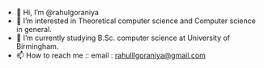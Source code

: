 - 👋 Hi, I’m @rahulgoraniya
- 👀 I’m interested in Theoretical computer science and Computer science in general.
- 🌱 I’m currently studying B.Sc. computer science at University of Birmingham.
- 📫 How to reach me :: email : rahulllgoraniya@gmail.com

<!---
rahulgoraniya/rahulgoraniya is a ✨ special ✨ repository because its `README.md` (this file) appears on your GitHub profile.
You can click the Preview link to take a look at your changes.
--->
